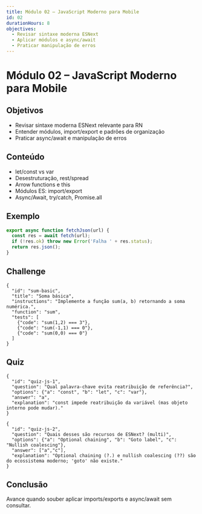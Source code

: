 ```yaml
---
title: Módulo 02 – JavaScript Moderno para Mobile
id: 02
durationHours: 8
objectives:
  - Revisar sintaxe moderna ESNext
  - Aplicar módulos e async/await
  - Praticar manipulação de erros
---
```


# Módulo 02 – JavaScript Moderno para Mobile

## Objetivos
- Revisar sintaxe moderna ESNext relevante para RN
- Entender módulos, import/export e padrões de organização
- Praticar async/await e manipulação de erros

## Conteúdo
- let/const vs var
- Desestruturação, rest/spread
- Arrow functions e this
- Módulos ES: import/export
- Async/Await, try/catch, Promise.all

## Exemplo
```js
export async function fetchJson(url) {
  const res = await fetch(url);
  if (!res.ok) throw new Error('Falha ' + res.status);
  return res.json();
}
```

## Challenge
```challenge
{
  "id": "sum-basic",
  "title": "Soma básica",
  "instructions": "Implemente a função sum(a, b) retornando a soma numérica.",
  "function": "sum",
  "tests": [
    {"code": "sum(1,2) === 3"},
    {"code": "sum(-1,1) === 0"},
    {"code": "sum(0,0) === 0"}
  ]
}
```

## Quiz
```quiz
{
  "id": "quiz-js-1",
  "question": "Qual palavra-chave evita reatribuição de referência?",
  "options": {"a": "const", "b": "let", "c": "var"},
  "answer": "a",
  "explanation": "const impede reatribuição da variável (mas objeto interno pode mudar)."
}
```

```quiz
{
  "id": "quiz-js-2",
  "question": "Quais desses são recursos de ESNext? (multi)",
  "options": {"a": "Optional chaining", "b": "Goto label", "c": "Nullish coalescing"},
  "answer": ["a","c"],
  "explanation": "Optional chaining (?.) e nullish coalescing (??) são do ecossistema moderno; 'goto' não existe."
}
```

## Conclusão
Avance quando souber aplicar imports/exports e async/await sem consultar.
